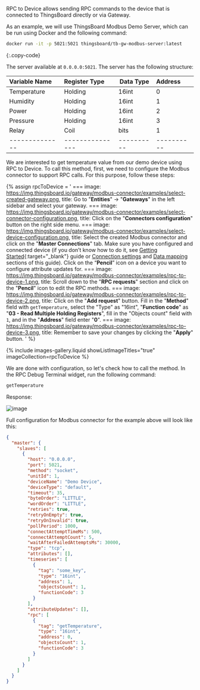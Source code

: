 RPC to Device allows sending RPC commands to the device that is connected to ThingsBoard directly 
or via Gateway.

As an example, we will use ThingsBoard Modbus Demo Server, which can be run using Docker and the following command:

```bash
docker run -it -p 5021:5021 thingsboard/tb-gw-modbus-server:latest
```
{:.copy-code}

The server available at `0.0.0.0:5021`. The server has the following structure:

| Variable Name  | Register Type   | Data Type  | Address    |
|:---------------|:----------------|------------|:-----------|
| Temperature    | Holding         | 16int      | 0          |
| Humidity       | Holding         | 16int      | 1          |
| Power          | Holding         | 16int      | 2          |
| Pressure       | Holding         | 16int      | 3          |
| Relay          | Coil            | bits       | 1          |
| -------------- | --------------- | ---------- | ---------- |

We are interested to get temperature value from our demo device using RPC to Device.
To call this method, first, we need to configure the Modbus connector to support RPC calls. For this purpose, follow
these steps:

{% assign rpcToDevice = '
    ===
        image: https://img.thingsboard.io/gateway/modbus-connector/examples/select-created-gateway.png,
        title: Go to "**Entities**" → "**Gateways**" in the left sidebar and select your gateway.
    ===
        image: https://img.thingsboard.io/gateway/modbus-connector/examples/select-connector-configuration.png,
        title: Click on the "**Connectors configuration**" button on the right side menu.
    ===
        image: https://img.thingsboard.io/gateway/modbus-connector/examples/select-device-configuration.png,
        title: Select the created Modbus connector and click on the "**Master Connections**" tab. Make sure you have configured and connected device (if you don’t know how to do it, see [Getting Started](/docs/iot-gateway/getting-started/?connectorsCreation=modbus){:target="_blank"} guide or [Connection settings](/docs/iot-gateway/config/modbus/#connection-settings) and [Data mapping](/docs/iot-gateway/config/modbus/#data-mapping) sections of this guide). Click on the “**Pencil**” icon on a device you want to configure attribute updates for.
    ===
        image: https://img.thingsboard.io/gateway/modbus-connector/examples/rpc-to-device-1.png,
        title: Scroll down to the "**RPC requests**" section and click on the "**Pencil**" icon to edit the RPC methods.
    ===
        image: https://img.thingsboard.io/gateway/modbus-connector/examples/rpc-to-device-2.png,
        title: Click on the "**Add request**" button. Fill in the "**Method**" field with `getTemperature`, select the "Type" as "16int", "**Function code**" as "**03 - Read Multiple Holding Registers**", fill in the "Objects count" field with `1`, and in the "**Address**" field enter "**0**".
    ===
        image: https://img.thingsboard.io/gateway/modbus-connector/examples/rpc-to-device-3.png,
        title: Remember to save your changes by clicking the "**Apply**" button.
'
%}

{% include images-gallery.liquid showListImageTitles="true" imageCollection=rpcToDevice %}

We are done with configuration, so let's check how to call the method. In the RPC Debug Terminal widget, run the 
following command:

```bash
getTemperature
```

Response:

![image](https://img.thingsboard.io/gateway/modbus-connector/examples/rpc-to-device-4.png)

Full configuration for Modbus connector for the example above will look like this:

```json
{
  "master": {
    "slaves": [
      {
        "host": "0.0.0.0",
        "port": 5021,
        "method": "socket",
        "unitId": 1,
        "deviceName": "Demo Device",
        "deviceType": "default",
        "timeout": 35,
        "byteOrder": "LITTLE",
        "wordOrder": "LITTLE",
        "retries": true,
        "retryOnEmpty": true,
        "retryOnInvalid": true,
        "pollPeriod": 1000,
        "connectAttemptTimeMs": 500,
        "connectAttemptCount": 5,
        "waitAfterFailedAttemptsMs": 30000,
        "type": "tcp",
        "attributes": [],
        "timeseries": [
          {
            "tag": "some_key",
            "type": "16int",
            "address": 1,
            "objectsCount": 1,
            "functionCode": 3
          }
        ],
        "attributeUpdates": [],
        "rpc": [
          {
            "tag": "getTemperature",
            "type": "16int",
            "address": 0,
            "objectsCount": 1,
            "functionCode": 3
          }
        ]
      }
    ]
  }
}
```
